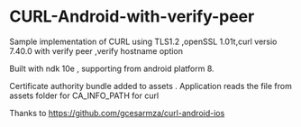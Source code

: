 # CURL-Android-with-verify-peer
Sample implementation of CURL using TLS1.2 ,openSSL 1.01t,curl versio 7.40.0 with verify peer ,verify hostname option

Built with ndk 10e , supporting from android platform 8.

Certificate authority bundle added to assets . Application reads the file from assets folder for CA_INFO_PATH for curl

Thanks to https://github.com/gcesarmza/curl-android-ios 
